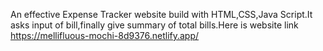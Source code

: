 An effective Expense Tracker website build with  HTML,CSS,Java Script.It asks input of bill,finally give summary of total bills.Here is website link https://mellifluous-mochi-8d9376.netlify.app/
